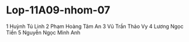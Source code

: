 # Lop-11A09-nhom-07
1 Huỳnh Tú Linh
2 Phạm Hoàng Tâm An
3 Vũ Trần Thảo Vy
4 Lương Ngọc Tiền
5 Nguyễn Ngọc Minh Anh
